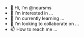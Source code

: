 - 👋 Hi, I’m @noursms
- 👀 I’m interested in ...
- 🌱 I’m currently learning ...
- 💞️ I’m looking to collaborate on ...
- 📫 How to reach me ...

<!---
noursms/noursms is a ✨ special ✨ repository because its `README.md` (this file) appears on your GitHub profile.
You can click the Preview link to take a look at your changes.
--->
